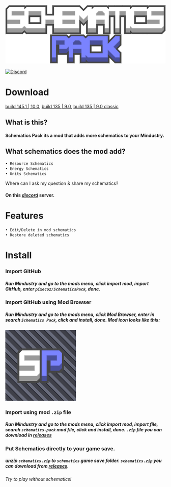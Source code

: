 ![logo](sprites/schematics-pack.png) 
  
 [![Discord](https://img.shields.io/discord/861700215227678730.svg?logo=discord&logoColor=white&logoWidth=20&labelColor=7289DA&label=Discord&color=17cf48)](https://discord.gg/P8zbP8xN8D) 
# Download
[build 145.1 | 10.0](https://github.com/pixecoz/SchematicsPack/releases/download/10.0/schematics-pack.zip), [build 135 | 9.0](https://github.com/pixecoz/SchematicsPack/releases/download/9.0/schematics-pack.zip), [build 135 | 9.0 classic](https://github.com/pixecoz/SchematicsPack/releases/download/9.0/schematics-pack-classic.zip)
## What is this?
#### Schematics Pack its a mod that adds more schematics to your Mindustry.
## What schematics does the mod add?
 ``` 
 • Resource Schematics 
 • Energy Schematics 
 • Units Schematics 
 ``` 
Where can I ask my question & share my schematics?
#### On this [_discord_](https://discord.gg/P8zbP8xN8D) server.
# Features
 ``` 
 • Edit/Delete in mod schematics 
 • Restore deleted schematics 
 ``` 
# Install
### Import GitHub
##### Run Mindustry and go to the mods menu, click import mod, import GitHub, enter `pixecoz/SchematicsPack`, done.
### Import GitHub using Mod Browser
##### Run Mindustry and go to the mods menu, click Mod Browser, enter in search `Schematics Pack`, click and install, done. _Mod icon looks like this:_
 ![icon](icon.png)
### Import using mod `.zip` file
##### Run Mindustry and go to the mods menu, click import mod, import file, search `schematics-pack` mod file, click and install, done. `.zip` file you can download in [_releases_](https://github.com/pixecoz/SchematicsPack/releases)
### Put Schematics directly to your game save. 
##### unzip `schematics.zip` to `schematics` game save folder. `schematics.zip` you can download from [_releases_](https://github.com/pixecoz/SchematicsPack/releases).

 _Try to play without schematics!_